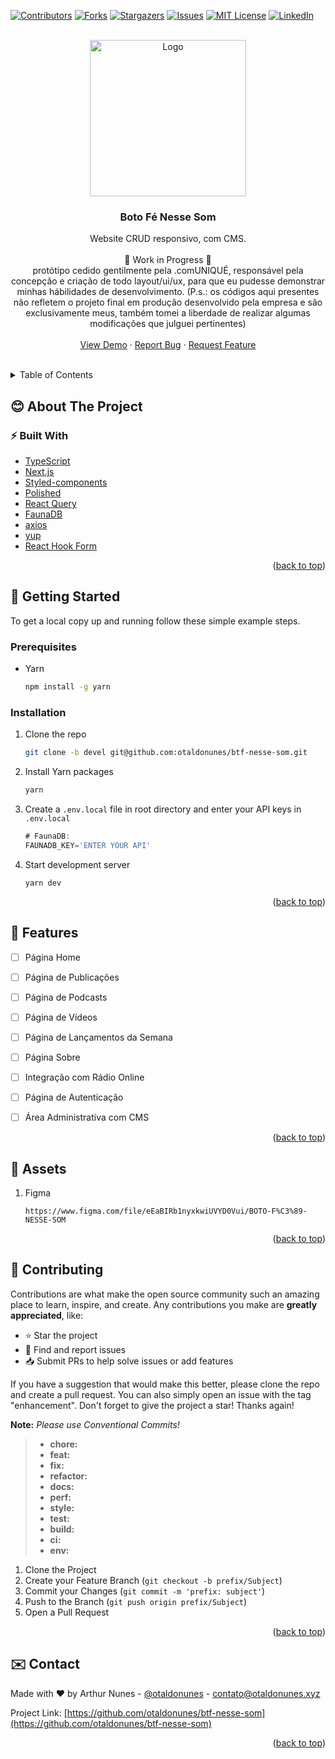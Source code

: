 
<div id="top"></div>

[![Contributors][contributors-shield]][contributors-url]
[![Forks][forks-shield]][forks-url]
[![Stargazers][stars-shield]][stars-url]
[![Issues][issues-shield]][issues-url]
[![MIT License][license-shield]][license-url]
[![LinkedIn][linkedin-shield]][linkedin-url]



<br />
<div align="center">
  <a href="https://github.com/otaldonunes/btf-nesse-som">
    <img src="https://scontent.fpmw4-1.fna.fbcdn.net/v/t1.18169-9/27331941_2087362658160124_3244075521344581697_n.png?_nc_cat=102&ccb=1-5&_nc_sid=09cbfe&_nc_eui2=AeHNy1am6zkIzS5666slbY_pPbdCW1DyGaI9t0JbUPIZokF1ofk6nVbJSekMJtRn-53VfdULWJLoo5fDm6HyWVn7&_nc_ohc=sjD45zuoawEAX_AeDpC&tn=r9v1GVFcNlaZTKM8&_nc_ht=scontent.fpmw4-1.fna&oh=2cd09c4769b74c9ac4f5193dde9c8ca8&oe=619D44CB" alt="Logo" width="250" height="250">
  </a>

<h3 align="center">Boto Fé Nesse Som</h3>

  <p align="center">
    Website CRUD responsivo, com CMS.
    <br />
    <br />
    🚧 Work in Progress 🚧
    <br />
    protótipo cedido gentilmente pela .comUNIQUÉ, responsável pela concepção e criação de todo layout/ui/ux, para que eu pudesse demonstrar minhas hábilidades de desenvolvimento. (P.s.: os códigos aqui presentes não refletem o projeto final em produção desenvolvido pela empresa e são exclusivamente meus, também tomei a liberdade de realizar algumas modificações que julguei pertinentes)
    <br />
     <br />
    <a href="https://github.com/otaldonunes/btf-nesse-som">View Demo</a>
    ·
    <a href="https://github.com/otaldonunes/btf-nesse-som/issues">Report Bug</a>
    ·
    <a href="https://github.com/otaldonunes/btf-nesse-som/issues">Request Feature</a>
  </p>
</div>

<br />
<details>
  <summary>Table of Contents</summary>
  <ol>
    <li>
      <a href="#about-the-project">About The Project</a>
      <ul>
        <li><a href="#built-with">Built With</a></li>
      </ul>
    </li>
    <li>
      <a href="#getting-started">Getting Started</a>
      <ul>
        <li><a href="#prerequisites">Prerequisites</a></li>
        <li><a href="#installation">Installation</a></li>
      </ul>
    </li>
    <li><a href="#features">Features</a></li>
    <li><a href="#assets">Assets</a></li>
    <li><a href="#contributing">Contributing</a></li>
    <li><a href="#contact">Contact</a></li>
  </ol>
</details>



## 😊 About The Project


### ⚡ Built With

* [TypeScript](https://www.typescriptlang.org/)
* [Next.js](https://nextjs.org/)
* [Styled-components](https://styled-components.com/)
* [Polished](https://polished.js.org/)
* [React Query](https://react-query.tanstack.com/)
* [FaunaDB](https://fauna.com/)
* [axios](https://axios-http.com/docs/intro)
* [yup](https://github.com/jquense/yup)
* [React Hook Form](https://react-hook-form.com/)


<p align="right">(<a href="#top">back to top</a>)</p>



## 🚀 Getting Started

To get a local copy up and running follow these simple example steps.

### Prerequisites

* Yarn
  ```sh
  npm install -g yarn
  ```

### Installation

1. Clone the repo
   ```sh
   git clone -b devel git@github.com:otaldonunes/btf-nesse-som.git
   ```
2. Install Yarn packages
   ```sh
   yarn
   ```
3. Create a `.env.local` file in root directory and enter your API keys in `.env.local`
   ```js
   # FaunaDB:
   FAUNADB_KEY='ENTER YOUR API'
   ```
4. Start development server
	```
	yarn dev
	```

<p align="right">(<a href="#top">back to top</a>)</p>



## 💫 Features

- [ ] Página Home
- [ ] Página de Publicações
- [ ] Página de Podcasts
- [ ] Página de Vídeos
- [ ] Página de Lançamentos da Semana
- [ ] Página Sobre
- [ ] Integração com Rádio Online
- [ ] Página de Autenticação
- [ ] Área Administrativa com CMS


<p align="right">(<a href="#top">back to top</a>)</p>



## 📁 Assets

1. Figma
   ```
   https://www.figma.com/file/eEaBIRb1nyxkwiUVYD0Vui/BOTO-F%C3%89-NESSE-SOM
   ```

<p align="right">(<a href="#top">back to top</a>)</p>

## 🤝 Contributing

Contributions are what make the open source community such an amazing place to learn, inspire, and create. Any contributions you make are **greatly appreciated**, like:

-   ⭐️  Star the project
-   🐛  Find and report issues
-   📥  Submit PRs to help solve issues or add features

If you have a suggestion that would make this better, please clone the repo and create a pull request. You can also simply open an issue with the tag "enhancement".
Don't forget to give the project a star! Thanks again!

**Note:** *Please use Conventional Commits!*

> - **chore:**
> -   **feat:**
> -   **fix:**
> -   **refactor:**
> -   **docs:**
> -   **perf:**
> -   **style:**
> -   **test:**
> -   **build:**
> -   **ci:**
> -   **env:**

1. Clone the Project
2. Create your Feature Branch (`git checkout -b prefix/Subject`)
3. Commit your Changes (`git commit -m 'prefix: subject'`)
4. Push to the Branch (`git push origin prefix/Subject`)
5. Open a Pull Request

<p align="right">(<a href="#top">back to top</a>)</p>



<!-- CONTACT -->
## ✉️ Contact

Made with ❤️ by Arthur Nunes - [@otaldonunes](https://www.linkedin.com/in/otaldonunes) - contato@otaldonunes.xyz

Project Link: [https://github.com/otaldonunes/btf-nesse-som](https://github.com/otaldonunes/btf-nesse-som)

<p align="right">(<a href="#top">back to top</a>)</p>




<!-- MARKDOWN LINKS & IMAGES -->
<!-- https://www.markdownguide.org/basic-syntax/#reference-style-links -->
[contributors-shield]: https://img.shields.io/github/contributors/otaldonunes/btf-nesse-som.svg?style=for-the-badge
[contributors-url]: https://github.com/otaldonunes/btf-nesse-som/graphs/contributors
[forks-shield]: https://img.shields.io/github/forks/otaldonunes/btf-nesse-som.svg?style=for-the-badge
[forks-url]: https://github.com/otaldonunes/btf-nesse-som/network/members
[stars-shield]: https://img.shields.io/github/stars/otaldonunes/btf-nesse-som.svg?style=for-the-badge
[stars-url]: https://github.com/otaldonunes/btf-nesse-som/stargazers
[issues-shield]: https://img.shields.io/github/issues/otaldonunes/btf-nesse-som.svg?style=for-the-badge
[issues-url]: https://github.com/otaldonunes/btf-nesse-som/issues
[license-shield]: https://img.shields.io/github/license/otaldonunes/btf-nesse-som.svg?style=for-the-badge
[license-url]: https://github.com/otaldonunes/btf-nesse-som/blob/master/LICENSE.txt
[linkedin-shield]: https://img.shields.io/badge/-LinkedIn-black.svg?style=for-the-badge&logo=linkedin&colorB=555
[linkedin-url]: https://linkedin.com/in/otaldonunes
[product-screenshot]: https://scontent.fpmw4-1.fna.fbcdn.net/v/t1.18169-9/27331941_2087362658160124_3244075521344581697_n.png?_nc_cat=102&ccb=1-5&_nc_sid=09cbfe&_nc_eui2=AeHNy1am6zkIzS5666slbY_pPbdCW1DyGaI9t0JbUPIZokF1ofk6nVbJSekMJtRn-53VfdULWJLoo5fDm6HyWVn7&_nc_ohc=sjD45zuoawEAX_AeDpC&tn=r9v1GVFcNlaZTKM8&_nc_ht=scontent.fpmw4-1.fna&oh=2cd09c4769b74c9ac4f5193dde9c8ca8&oe=619D44CB
